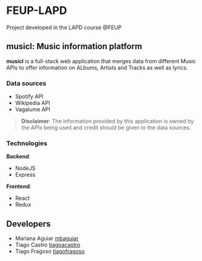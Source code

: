 # FEUP-LAPD

Project developed in the LAPD course @FEUP

## **musicl**: Music information platform

**musicl** is a full-stack web application that merges data from different Music APIs to offer information on ALbums, Artists and Tracks as well as lyrics.

### Data sources

- Spotify API
- Wikipedia API
- Vagalume API

> **Disclaimer**: The information provided by this application is owned by the APIs being used and credit should be given to the data sources.

### Technologies

**Backend**:

- NodeJS
- Express

**Frontend**:

- React
- Redux

## Developers

- Mariana Aguiar [mbaguiar](https://github.com/mbaguiar)
- Tiago Castro [tiagoacastro](https://github.com/tiagoacastro)
- Tiago Fragoso [tiagofragoso](https://github.com/tiagofragoso)